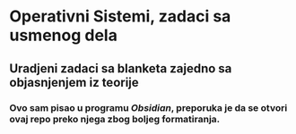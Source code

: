 # Operativni Sistemi, zadaci sa usmenog dela

## Uradjeni zadaci sa blanketa zajedno sa objasnjenjem iz teorije

### Ovo sam pisao u programu *Obsidian*, preporuka je da se otvori ovaj repo preko njega zbog boljeg formatiranja.
